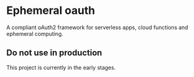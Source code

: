 # Ephemeral oauth

A compliant oAuth2 framework for serverless apps, cloud functions and ephemeral computing.

## Do not use in production

This project is currently in the early stages.

